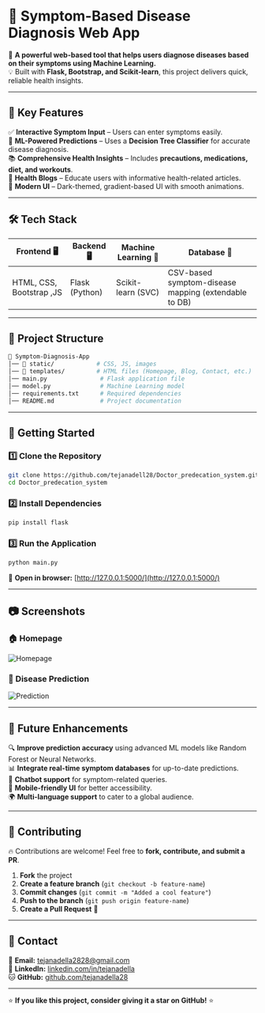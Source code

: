 # 🏥 Symptom-Based Disease Diagnosis Web App  

🚀 **A powerful web-based tool that helps users diagnose diseases based on their symptoms using Machine Learning.**  
💡 Built with **Flask, Bootstrap, and Scikit-learn**, this project delivers quick, reliable health insights.  

---

## 🌟 Key Features  

✅ **Interactive Symptom Input** – Users can enter symptoms easily.  
🤖 **ML-Powered Predictions** – Uses a **Decision Tree Classifier** for accurate disease diagnosis.  
📚 **Comprehensive Health Insights** – Includes **precautions, medications, diet, and workouts**.  
📰 **Health Blogs** – Educate users with informative health-related articles.  
🎨 **Modern UI** – Dark-themed, gradient-based UI with smooth animations.  

---

## 🛠️ Tech Stack  

| **Frontend** 🖥️ | **Backend** 🖥️ | **Machine Learning** 🤖 | **Database** 📂 |
|------------------|----------------|-------------------------|-----------------|
| HTML, CSS, Bootstrap ,JS | Flask (Python) | Scikit-learn (SVC) | CSV-based symptom-disease mapping (extendable to DB) |

---

## 📂 Project Structure  

```bash
📁 Symptom-Diagnosis-App
│── 📁 static/            # CSS, JS, images
│── 📁 templates/         # HTML files (Homepage, Blog, Contact, etc.)
│── main.py               # Flask application file
│── model.py              # Machine Learning model
│── requirements.txt      # Required dependencies
│── README.md             # Project documentation
```

---

## 🚀 Getting Started  

### 1️⃣ Clone the Repository  
```bash
git clone https://github.com/tejanadell28/Doctor_predecation_system.git
cd Doctor_predecation_system
```

### 2️⃣ Install Dependencies  
```bash
pip install flask
```

### 3️⃣ Run the Application  
```bash
python main.py
```
📌 **Open in browser:** [http://127.0.0.1:5000/](http://127.0.0.1:5000/)  

---

## 📷 Screenshots  

### 🏠 Homepage  
![Homepage](https://github.com/tejanadella28/Doctor_predecation_system/blob/main/Screenshot%202025-03-14%20135904.png)

### 🏥 Disease Prediction  
![Prediction](https://github.com/tejanadella28/Doctor_predecation_system/blob/main/Screenshot%202025-03-14%20142206.png)  

---

## 📌 Future Enhancements  

🔍 **Improve prediction accuracy** using advanced ML models like Random Forest or Neural Networks.  
📊 **Integrate real-time symptom databases** for up-to-date predictions.  
💬 **Chatbot support** for symptom-related queries.  
📱 **Mobile-friendly UI** for better accessibility.  
🌍 **Multi-language support** to cater to a global audience.  

---

## 🤝 Contributing  

🔥 Contributions are welcome! Feel free to **fork, contribute, and submit a PR**.  

1. **Fork** the project  
2. **Create a feature branch** (`git checkout -b feature-name`)  
3. **Commit changes** (`git commit -m "Added a cool feature"`)  
4. **Push to the branch** (`git push origin feature-name`)  
5. **Create a Pull Request** 🎉  

---

## 📧 Contact  

📩 **Email:** [tejanadella2828@gmail.com](mailto:tejanadella2828@gmail.com)  
💼 **LinkedIn:** [linkedin.com/in/tejanadella](https://www.linkedin.com/in/tejanadella)  
🐱 **GitHub:** [github.com/tejanadella28](https://github.com/tejanadella28)  

---

⭐ **If you like this project, consider giving it a star on GitHub!** ⭐  

```  
